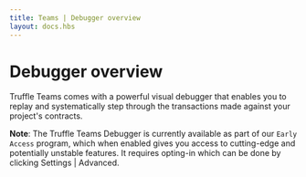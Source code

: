 ```yaml
---
title: Teams | Debugger overview
layout: docs.hbs
---
```

# Debugger overview

Truffle Teams comes with a powerful visual debugger that enables you to replay and systematically step through the transactions made against your project's contracts.

<p class="alert alert-info">
<strong>Note</strong>: The Truffle Teams Debugger is currently available as part of our <code>Early Access</code> program, which when enabled gives you access to cutting-edge and potentially unstable features. It requires opting-in which can be done by clicking Settings | Advanced.
</p>
